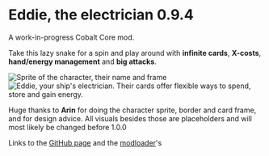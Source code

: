 # Eddie, the electrician 0.9.4
A work-in-progress Cobalt Core mod.

Take this lazy snake for a spin and play around with **infinite cards**, **X-costs**, **hand/energy management** and **big attacks**.

![Sprite of the character, their name and frame](https://github.com/TheJazMaster/Eddie/assets/47794482/243962cf-0edb-44ab-92b6-f296f8b6f26c)
![Eddie, your ship's electrician. Their cards offer flexible ways to spend, store and gain energy.](https://github.com/TheJazMaster/Eddie/assets/47794482/2fdf9b3b-0b41-45a4-b185-62262c3e6b0e)

Huge thanks to **Arin** for doing the character sprite, border and card frame, and for design advice.
All visuals besides those are placeholders and will most likely be changed before 1.0.0

Links to the [GitHub page](https://github.com/TheJazMaster/Eddie) and the [modloader](https://github.com/Ewanderer/CobaltCoreModLoader)'s
